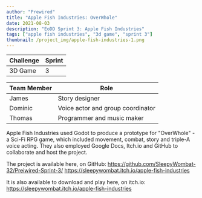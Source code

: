 ```yaml
---
author: "Prewired"
title: "Apple Fish Industries: OverWhole"
date: 2021-08-03
description: "EoDD Sprint 3: Apple Fish Industries"
tags: ["apple fish industries", "3d game", "sprint 3"]
thumbnail: /project_img/apple-fish-industries-1.png
---
```


Challenge | Sprint
--- | ---
3D Game | 3

Team Member | Role
--- | ---
James | Story designer
Dominic | Voice actor and group coordinator
Thomas | Programmer and music maker

Apple Fish Industries used Godot to produce a prototype for "OverWhole" - a Sci-Fi RPG game, which included movement, combat, story and triple-A voice acting. They also employed Google Docs, Itch.io and GitHub to collaborate and host the project.

The project is available here, on GitHub: https://github.com/SleepyWombat-32/Preiwired-Sprint-3/ https://sleepywombat.itch.io/apple-fish-industries 

It is also available to download and play here, on itch.io: https://sleepywombat.itch.io/apple-fish-industries